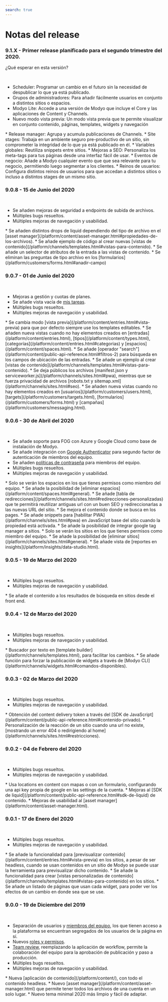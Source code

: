 ```yaml
---
search: true
---
```


# Notas del release

### 9.1.X - Primer release planificado para el segundo trimestre del 2020.
¿Qué esperar en esta versión?

&nbsp;
<Badge text="Core" type="core" vertical="middle"/>
* Scheduler: Programar un cambio en el futuro sin la necesidad de despublicar lo que ya está publicado.
* Grupos de administradores: Para añadir fácilmente usuarios en conjunto a distintos sitios o espacios.
* Modyo Lite: Accede a una versión de Modyo que incluye el Core y las aplicaciones de Content y Channels.
* Nuevo modo vista previa: Un modo vista previa que te permite visualizar en conjunto contenido, páginas, templates, widgets y navegación

<Badge text="Channels" type="channels" vertical="middle"/>
* Release manager: Agrupa y acumula publicaciones de Channels.
* Site stages: Trabaja en un ambiente seguro pre-productivo de un sitio, sin comprometer la integridad de lo que ya está publicado en él.
* Variables globales: Reutiliza snippets entre sitios.
* Mejoras a SEO: Personaliza los meta-tags para tus páginas desde una interfaz fácil de usar.

<Badge text="Customers" type="customers" vertical="middle"/>
* Eventos de negocio: Añade a Modyo cualquier evento que que sea relevante para tu negocio, permitiendo luego segmentar a los clientes.
* Reinos de usuarios: Configura distintos reinos de usuarios para que accedan a distintos sitios o incluso a distintos stages de un mismo sitio.

### 9.0.8 - 15 de Junio del 2020
&nbsp;
<Badge text="Core" type="core" vertical="middle"/>
* Se añaden mejoras de seguridad a endpoints de subida de archivos.
* Múltiples bugs resueltos.
* Múltiples mejoras de navegación y usabilidad.

<Badge text="Content" type="content" vertical="middle"/>
* Se añaden distintos drops de liquid dependiendo del tipo de archivo en el [asset manager](/platform/content/asset-manager.html#propiedades-de-los-archivos).

<Badge text="Channels" type="channels" vertical="middle"/>
* Se añade ejemplo de código al crear nuevas [vistas de contenido](/platform/channels/templates.html#vistas-para-contenido).
* Se añade un selector de atributos de la entrada a las vistas de contenido.

<Badge text="Customers" type="customers" vertical="middle"/>
* Se eliminan las preguntas de tipo archivo en los [formularios](/platform/customers/forms.html#anadir-campo)

### 9.0.7 - 01 de Junio del 2020
&nbsp;
<Badge text="Core" type="core" vertical="middle"/>
* Mejoras a gestión y cuotas de planes.
* Se añade vista vacía de [mis tareas](/platform/core/the-modyo-interface.html).
* Múltiples bugs resueltos.
* Múltiples mejoras de navegación y usabilidad.

<Badge text="Content" type="content" vertical="middle"/>
* Se cambia modo [vista previa](/platform/content/entries.html#vista-previa) para que por defecto siempre use los templates editables.
* Se añaden nueva vistas cuando no hay elementos creados en [entradas](/platform/content/entries.html), [tipos](/platform/content/types.html), [categorías](/platform/content/entries.html#categorias) y [espacios](/platform/content/spaces.html).
* Se añade [operador "search"](/platform/content/public-api-reference.html#filtros-2) para búsqueda en los campos de ubicación de las entradas.

<Badge text="Channels" type="channels" vertical="middle"/>
* Se añade un ejemplo al crear [vistas de contenido](/platform/channels/templates.html#vistas-para-contenido).
* Se deja públicos los archivos [manifest.json y serviceworker.js](/platform/channels/sites.html#pwa), mientras que se fuerza privacidad de archivos [robots.txt y sitemap.xml](/platform/channels/sites.html#seo).

<Badge text="Customers" type="customers" vertical="middle"/>
* Se añaden nueva vistas cuando no hay elementos creados en [usuarios](/platform/customers/users.html), [targets](/platform/customers/targets.html), [formularios](/platform/customers/forms.html) y [campañas](/platform/customers/messaging.html).

### 9.0.6 - 30 de Abril del 2020
&nbsp;
<Badge text="Core" type="core" vertical="middle"/>
* Se añade soporte para FOG con Azure y Google Cloud como base de instalación de Modyo.
* Se añade integración con [Google Authenticator](/platform/core/security.html#autenticacion-en-dos-pasos) para segundo factor de autenticación de miembros del equipo.
* Se añaden [políticas de contraseña](/platform/core/security.html#politica-de-contrasena) para miembros del equipo.
* Múltiples bugs resueltos.
* Múltiples mejoras de navegación y usabilidad.

<Badge text="Content" type="content" vertical="middle"/>
* Solo se verán los espacios en los que tienes permisos como miembro del equipo.
* Se añade la posibilidad de [eliminar espacios](/platform/content/spaces.html#general).

<Badge text="Channels" type="channels" vertical="middle"/>
* Se añade [tabla de redirecciones](/platform/channels/sites.html#redirecciones-personalizadas) que te permitirá reutilizar antiguas url con un buen SEO y redireccionarlas a las nuevas URL del sitio.
* Se mejora el contenido donde se busca en los pages.
* Se añade snippets para [habilitar PWA](/platform/channels/sites.html#pwa) en JavaScript base del sitio cuando la propiedad está activada.
* Se añade la posibilidad de integrar google tag manager a sitios.
* Solo se verán los sitios en los que tienes permisos como miembro del equipo.
* Se añade la posibilidad de [eliminar sitios](/platform/channels/sites.html#general).

<Badge text="Insights" type="insights" vertical="middle"/>
* Se añade vista de [reportes en insights](/platform/insights/data-studio.html).

### 9.0.5 - 19 de Marzo del 2020
&nbsp;
<Badge text="Core" type="core" vertical="middle"/>
* Múltiples bugs resueltos.
* Múltiples mejoras de navegación y usabilidad.

<Badge text="Channels" type="channels" vertical="middle"/>
* Se añade el contenido a los resultados de búsqueda en sitios desde el front end.

### 9.0.4 - 12 de Marzo del 2020
&nbsp;
<Badge text="Core" type="core" vertical="middle"/>
* Múltiples bugs resueltos.
* Múltiples mejoras de navegación y usabilidad.

<Badge text="Channels" type="channels" vertical="middle"/>
* Buscador por texto en [template builder](/platform/channels/templates.html), para facilitar los cambios.
* Se añade función para forzar la publicación de widgets a través de [Modyo CLI](/platform/channels/widgets.html#comandos-disponibles).

### 9.0.3 - 02 de Marzo del 2020
&nbsp;
<Badge text="Core" type="core" vertical="middle"/>
* Múltiples bugs resueltos.
* Múltiples mejoras de navegación y usabilidad.

<Badge text="Content" type="content" vertical="middle"/>
* Obtención del content delivery token a través del [SDK de JavaScript](/platform/content/public-api-reference.html#contenido-privado).

<Badge text="Channels" type="channels" vertical="middle"/>
* Personalización de la reacción de un sitio cuando una url no existe, [mostrando un error 404 o redirigiendo al home](/platform/channels/sites.html#restricciones).

### 9.0.2 - 04 de Febrero del 2020
&nbsp;
<Badge text="Core" type="core" vertical="middle"/>
* Múltiples bugs resueltos.
* Múltiples mejoras de navegación y usabilidad.

<Badge text="Content" type="content" vertical="middle"/>
* Usa locations en content con mapas o con un formulario, configurando una api key propia de google en las settings de la cuenta.
* Mejoras al [SDK de liquid](/platform/content/public-api-reference.html#sdk-de-liquid) de contenido.
* Mejoras de usabilidad al [asset manager](/platform/content/asset-manager.html).
 
### 9.0.1 - 17 de Enero del 2020
&nbsp;
<Badge text="Core" type="core"/>
* Múltiples bugs resueltos.
* Múltiples mejoras de navegación y usabilidad.

<Badge text="Content" type="content" vertical="middle"/>
* Se añade la funcionalidad para [previsualizar contenido](/platform/content/entries.html#vista-previa) en los sitios, a pesar de ser headless, cuando se usan contenidos en un sitio de Modyo se puede usar la herramienta para previsualizar dicho contenido.

<Badge text="Channels" type="channels" vertical="middle"/>
* Se añade la funcionalidad para  crear [vistas personalizadas de contenido](/platform/channels/templates.html#vistas-para-contenido) en los sitios.
* Se añade un listado de páginas que usan cada widget, para poder ver los efectos de un cambio en donde sea que se use.

### 9.0.0 - 19 de Diciembre del 2019
&nbsp;
<Badge text="Core" type="core" vertical="middle"/>
* Separación de usuarios y [miembros del equipo](/platform/core/roles.html#equipo), los que tienen acceso a la plataforma se encuentran segregados de los usuarios de la página en sí.
* Nuevos [roles y permisos](/platform/core/roles.html).
* [Team review](/platform/core/key-concepts.html), reemplazando la aplicación de workflow, permite la colaboración del equipo para la aprobación de publicación y paso a producción.
* Múltiples bugs resueltos.
* Múltiples mejoras de navegación y usabilidad.

<Badge text="Content" type="content" vertical="middle"/>
* Nueva [aplicación de contenido](/platform/content/), con todo el contenido headless.
* Nuevo [asset manager](/platform/content/asset-manager.html) que permite tener todos los archivos de una cuenta en un solo lugar.

<Badge text="Channels" type="channels" vertical="middle"/>
* Nuevo tema minimal 2020 más limpio y fácil de adaptar.
